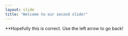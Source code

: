 ```yaml
---
layout: slide
title: "Welcome to our second slide!"
---
```

**Hopefully this is correct.
Use the left arrow to go back!
